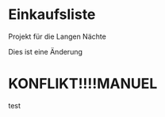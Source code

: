 ﻿Einkaufsliste
=============

Projekt für die Langen Nächte

Dies ist eine Änderung


KONFLIKT!!!!MANUEL
=======
test

